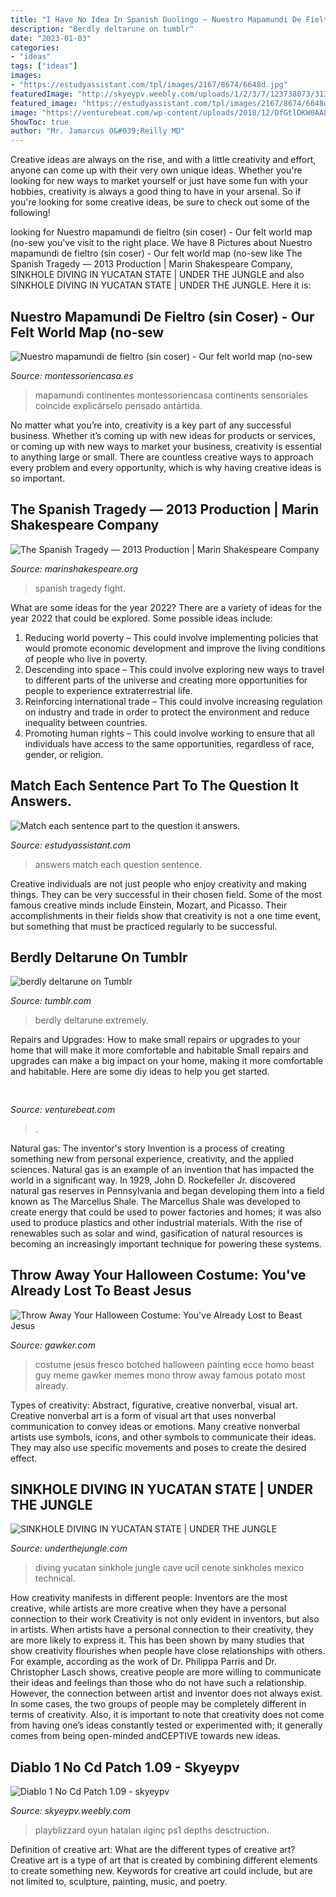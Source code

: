 ```yaml
---
title: "I Have No Idea In Spanish Duolingo ~ Nuestro Mapamundi De Fieltro (sin Coser)"
description: "Berdly deltarune on tumblr"
date: "2023-01-03"
categories:
- "ideas"
tags: ["ideas"]
images:
- "https://estudyassistant.com/tpl/images/2167/8674/6648d.jpg"
featuredImage: "http://skyeypv.weebly.com/uploads/1/2/3/7/123738073/313513136.jpg"
featured_image: "https://estudyassistant.com/tpl/images/2167/8674/6648d.jpg"
image: "https://venturebeat.com/wp-content/uploads/2018/12/DfGtlDKW0AALxnR.jpg?w=800"
ShowToc: true
author: "Mr. Jamarcus O&#039;Reilly MD"
---
```



Creative ideas are always on the rise, and with a little creativity and effort, anyone can come up with their very own unique ideas. Whether you're looking for new ways to market yourself or just have some fun with your hobbies, creativity is always a good thing to have in your arsenal. So if you're looking for some creative ideas, be sure to check out some of the following!

	

		
looking for Nuestro mapamundi de fieltro (sin coser) - Our felt world map (no-sew you've visit to the right place. We have 8 Pictures about Nuestro mapamundi de fieltro (sin coser) - Our felt world map (no-sew like The Spanish Tragedy — 2013 Production | Marin Shakespeare Company, SINKHOLE DIVING IN YUCATAN STATE | UNDER THE JUNGLE and also SINKHOLE DIVING IN YUCATAN STATE | UNDER THE JUNGLE. Here it is:
		
    
## Nuestro Mapamundi De Fieltro (sin Coser) - Our Felt World Map (no-sew

<img loading=lazy src="https://www.montessoriencasa.es/wp-content/uploads/P1301752-900x674.jpg" onerror="this.onerror=null;this.src='https://tse1.mm.bing.net/th?id=OIP.3Vt6D3QofYd_HZQr9wcV2gHaFi&amp;pid=15.1';" alt="Nuestro mapamundi de fieltro (sin coser) - Our felt world map (no-sew">

_Source: montessoriencasa.es_

>mapamundi continentes montessoriencasa continents sensoriales coincide explicárselo pensado antártida. 

	

No matter what you’re into, creativity is a key part of any successful business. Whether it’s coming up with new ideas for products or services, or coming up with new ways to market your business, creativity is essential to anything large or small. There are countless creative ways to approach every problem and every opportunity, which is why having creative ideas is so important.

    
## The Spanish Tragedy — 2013 Production | Marin Shakespeare Company

<img loading=lazy src="https://www.marinshakespeare.org/pages/images/2013SpanishTragedy/Arbor-fight---The-Spanish-T.jpg" onerror="this.onerror=null;this.src='https://tse4.mm.bing.net/th?id=OIP.ioBgCwHKL1zEAog6-CwY9gHaFm&amp;pid=15.1';" alt="The Spanish Tragedy — 2013 Production | Marin Shakespeare Company">

_Source: marinshakespeare.org_

>spanish tragedy fight. 

	

What are some ideas for the year 2022?
There are a variety of ideas for the year 2022 that could be explored. Some possible ideas include: 
1. Reducing world poverty – This could involve implementing policies that would promote economic development and improve the living conditions of people who live in poverty. 
2. Descending into space – This could involve exploring new ways to travel to different parts of the universe and creating more opportunities for people to experience extraterrestrial life. 
3. Reinforcing international trade – This could involve increasing regulation on industry and trade in order to protect the environment and reduce inequality between countries. 
4. Promoting human rights – This could involve working to ensure that all individuals have access to the same opportunities, regardless of race, gender, or religion.

    
## Match Each Sentence Part To The Question It Answers.

<img loading=lazy src="https://estudyassistant.com/tpl/images/2167/8674/6648d.jpg" onerror="this.onerror=null;this.src='https://tse4.mm.bing.net/th?id=OIP.FrQP3zWR8kDfysIwTChAtAHaHa&amp;pid=15.1';" alt="Match each sentence part to the question it answers.">

_Source: estudyassistant.com_

>answers match each question sentence. 

	

Creative individuals are not just people who enjoy creativity and making things. They can be very successful in their chosen field. Some of the most famous creative minds include Einstein, Mozart, and Picasso. Their accomplishments in their fields show that creativity is not a one time event, but something that must be practiced regularly to be successful.

    
## Berdly Deltarune On Tumblr

<img loading=lazy src="https://66.media.tumblr.com/0f6488de21c78f0e54bf645ebb11a4dc/tumblr_ppbt8lrKVK1wskulh_540.png" onerror="this.onerror=null;this.src='https://tse2.mm.bing.net/th?id=OIP.jbMBDAtMXJKteDNP6ON9EAAAAA&amp;pid=15.1';" alt="berdly deltarune on Tumblr">

_Source: tumblr.com_

>berdly deltarune extremely. 

	

Repairs and Upgrades: How to make small repairs or upgrades to your home that will make it more comfortable and habitable
Small repairs and upgrades can make a big impact on your home, making it more comfortable and habitable. Here are some diy ideas to help you get started.

    
## 

<img loading=lazy src="https://venturebeat.com/wp-content/uploads/2018/12/DfGtlDKW0AALxnR.jpg?w=800" onerror="this.onerror=null;this.src='https://tse2.mm.bing.net/th?id=OIP.q-8bGSNNa3u3IKVIYiDrvAHaE8&amp;pid=15.1';" alt="">

_Source: venturebeat.com_

>. 

	

Natural gas: The inventor's story
Invention is a process of creating something new from personal experience, creativity, and the applied sciences. Natural gas is an example of an invention that has impacted the world in a significant way. In 1929, John D. Rockefeller Jr. discovered natural gas reserves in Pennsylvania and began developing them into a field known as The Marcellus Shale. The Marcellus Shale was developed to create energy that could be used to power factories and homes; it was also used to produce plastics and other industrial materials. With the rise of renewables such as solar and wind, gasification of natural resources is becoming an increasingly important technique for powering these systems.

    
## Throw Away Your Halloween Costume: You&#039;ve Already Lost To Beast Jesus

<img loading=lazy src="http://i.kinja-img.com/gawker-media/image/upload/s--Ur98vfWR--/c_fit,fl_progressive,q_80,w_636/1811fkemf1h25jpg.jpg" onerror="this.onerror=null;this.src='https://tse3.mm.bing.net/th?id=OIP.65gKvR0WCsKAkcOxR9_RjQHaEQ&amp;pid=15.1';" alt="Throw Away Your Halloween Costume: You&#039;ve Already Lost to Beast Jesus">

_Source: gawker.com_

>costume jesus fresco botched halloween painting ecce homo beast guy meme gawker memes mono throw away famous potato most already. 

	

Types of creativity: Abstract, figurative, creative nonverbal, visual art.
Creative nonverbal art is a form of visual art that uses nonverbal communication to convey ideas or emotions. Many creative nonverbal artists use symbols, icons, and other symbols to communicate their ideas. They may also use specific movements and poses to create the desired effect.

    
## SINKHOLE DIVING IN YUCATAN STATE | UNDER THE JUNGLE

<img loading=lazy src="http://www.underthejungle.com/wp-content/uploads/2018/05/Cenote-Ucil-Cover.jpg" onerror="this.onerror=null;this.src='https://tse4.mm.bing.net/th?id=OIP.WmGFwQr4FPdj-cfSqTplAwHaCx&amp;pid=15.1';" alt="SINKHOLE DIVING IN YUCATAN STATE | UNDER THE JUNGLE">

_Source: underthejungle.com_

>diving yucatan sinkhole jungle cave ucil cenote sinkholes mexico technical. 

	

How creativity manifests in different people: Inventors are the most creative, while artists are more creative when they have a personal connection to their work
Creativity is not only evident in inventors, but also in artists. When artists have a personal connection to their creativity, they are more likely to express it. This has been shown by many studies that show creativity flourishes when people have close relationships with others. For example, according as the work of Dr. Philippa Parris and Dr. Christopher Lasch shows, creative people are more willing to communicate their ideas and feelings than those who do not have such a relationship. 
However, the connection between artist and inventor does not always exist. In some cases, the two groups of people may be completely different in terms of creativity. Also, it is important to note that creativity does not come from having one’s ideas constantly tested or experimented with; it generally comes from being open-minded andCEPTIVE towards new ideas.

    
## Diablo 1 No Cd Patch 1.09 - Skyeypv

<img loading=lazy src="http://skyeypv.weebly.com/uploads/1/2/3/7/123738073/313513136.jpg" onerror="this.onerror=null;this.src='https://tse2.mm.bing.net/th?id=OIP.AO0xcWtVwVCh5JaQDZZ1FQHaEK&amp;pid=15.1';" alt="Diablo 1 No Cd Patch 1.09 - skyeypv">

_Source: skyeypv.weebly.com_

>playblizzard oyun hataları ılginç ps1 depths desctruction. 

	

Definition of creative art: What are the different types of creative art?
Creative art is a type of art that is created by combining different elements to create something new. Keywords for creative art could include, but are not limited to, sculpture, painting, music, and poetry.

